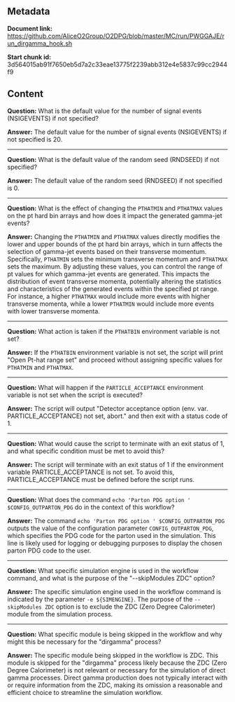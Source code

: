 ## Metadata

**Document link:** https://github.com/AliceO2Group/O2DPG/blob/master/MC/run/PWGGAJE/run_dirgamma_hook.sh

**Start chunk id:** 3d564015ab91f7650eb5d7a2c33eae13775f2239abb312e4e5837c99cc2944f9

## Content

**Question:** What is the default value for the number of signal events (NSIGEVENTS) if not specified?

**Answer:** The default value for the number of signal events (NSIGEVENTS) if not specified is 20.

---

**Question:** What is the default value of the random seed (RNDSEED) if not specified?

**Answer:** The default value of the random seed (RNDSEED) if not specified is 0.

---

**Question:** What is the effect of changing the `PTHATMIN` and `PTHATMAX` values on the pt hard bin arrays and how does it impact the generated gamma-jet events?

**Answer:** Changing the `PTHATMIN` and `PTHATMAX` values directly modifies the lower and upper bounds of the pt hard bin arrays, which in turn affects the selection of gamma-jet events based on their transverse momentum. Specifically, `PTHATMIN` sets the minimum transverse momentum and `PTHATMAX` sets the maximum. By adjusting these values, you can control the range of pt values for which gamma-jet events are generated. This impacts the distribution of event transverse momenta, potentially altering the statistics and characteristics of the generated events within the specified pt range. For instance, a higher `PTHATMAX` would include more events with higher transverse momenta, while a lower `PTHATMIN` would include more events with lower transverse momenta.

---

**Question:** What action is taken if the `PTHATBIN` environment variable is not set?

**Answer:** If the `PTHATBIN` environment variable is not set, the script will print "Open Pt-hat range set" and proceed without assigning specific values for `PTHATMIN` and `PTHATMAX`.

---

**Question:** What will happen if the `PARTICLE_ACCEPTANCE` environment variable is not set when the script is executed?

**Answer:** The script will output "Detector acceptance option (env. var. PARTICLE_ACCEPTANCE) not set, abort." and then exit with a status code of 1.

---

**Question:** What would cause the script to terminate with an exit status of 1, and what specific condition must be met to avoid this?

**Answer:** The script will terminate with an exit status of 1 if the environment variable PARTICLE_ACCEPTANCE is not set. To avoid this, PARTICLE_ACCEPTANCE must be defined before the script runs.

---

**Question:** What does the command `echo 'Parton PDG option ' $CONFIG_OUTPARTON_PDG` do in the context of this workflow?

**Answer:** The command `echo 'Parton PDG option ' $CONFIG_OUTPARTON_PDG` outputs the value of the configuration parameter `CONFIG_OUTPARTON_PDG`, which specifies the PDG code for the parton used in the simulation. This line is likely used for logging or debugging purposes to display the chosen parton PDG code to the user.

---

**Question:** What specific simulation engine is used in the workflow command, and what is the purpose of the "--skipModules ZDC" option?

**Answer:** The specific simulation engine used in the workflow command is indicated by the parameter `-e ${SIMENGINE}`. The purpose of the `--skipModules ZDC` option is to exclude the ZDC (Zero Degree Calorimeter) module from the simulation process.

---

**Question:** What specific module is being skipped in the workflow and why might this be necessary for the "dirgamma" process?

**Answer:** The specific module being skipped in the workflow is ZDC. This module is skipped for the "dirgamma" process likely because the ZDC (Zero Degree Calorimeter) is not relevant or necessary for the simulation of direct gamma processes. Direct gamma production does not typically interact with or require information from the ZDC, making its omission a reasonable and efficient choice to streamline the simulation workflow.